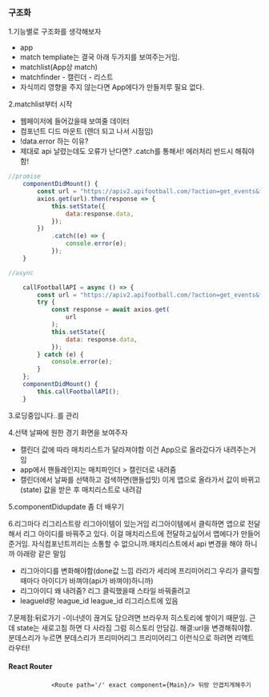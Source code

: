 ### 구조화
1.기능별로 구조화를 생각해보자<br>
- app 
- match templiate는 결국 아래 두가지를 보여주는거임.
- matchlist(App상 match) 
- matchfinder - 캘린더 - 리스트  
- 자식끼리 영향을 주지 않는다면 App에다가 만들저루 필요 없다.

2.matchlist부터 시작 <br>
- 웹페이저에 들어갔을때 보여줄 데이터
- 컴포넌트 디드 마운트 (렌더 되고 나서 시점임)
- !data.error 하는 이유? 
- 제대로 api 날렸는데도 오류가 난다면? .catch를 통해서! 에러처리 반드시 해줘야함! 

```javascript
//promise
	componentDidMount() {
		const url = "https://apiv2.apifootball.com/?action=get_events&from=2020-01-01&to=2020-02-01&league_id=148&APIkey=cba8f05f5e40499a7f0689fcd90da342ae6570f277e0be65bbc132fde15ed1c4"
		axios.get(url).then(response => {
			this.setState({
				data:response.data,
			});
		})
			.catch((e) => {
				console.error(e);
			});
	}

//async

	callFootballAPI = async () => {
		const url = "https://apiv2.apifootball.com/?action=get_events&from=2020-01-01&to=2020-02-01&league_id=148&APIkey=cba8f05f5e40499a7f0689fcd90da342ae6570f277e0be65bbc132fde15ed1c4"
		try {
			const response = await axios.get(
				url
			);
			this.setState({
				data: response.data,
			});
		} catch (e) {
			console.error(e);
		}
	};
	componentDidMount() {
		this.callFootballAPI();
	}
```

3.로딩중입니다..를 관리<br>

4.선택 날짜에 원한 경기 화면을 보여주자<br>
- 캘린더 값에 따라 매치리스트가 달라져야함 이건 App으로 올라갔다가 내려주는거임 
- app에서 핸들레인지는 매치파인더 > 캘린더로 내려줌 
- 캘린더에서 날짜를 선택하고 검색하면(핸들섭밋) 이게 앱으로 올라가서 값이 바뀌고(state) 값을 받은 후  매치리스트로 내려감 

5.componentDidupdate 좀 더 배우기 <br>

6.리그마다 리그리스트랑 리그아이템이 있는거임 리그아이템에서 클릭하면 앱으로 전달해서 리그 아이디를 바꿔주고 있다. 이걸 매치리스트에 전달하고싶어서 앱에다가 만들어준거임.
자식컴포넌트끼리는 소통할 수 없으니까.매치리스트에서 api 변경을 해야 하니까 아래랑 같은 말임  
- 리그아이디를 변화해야함(done값 느낌 라리가 세리에 프리미어리그 우리가 클릭할때마다 아이디가 바껴야(api가 바껴야)하니까)
- 리그아이디 왜 내려줌? 리그 클릭했을때 스타일 바꿔줄려고 
- leagueId랑 league_id league_id 리그리스트에 있음 

7.문제점:뒤로가기
-이너넷이 끊겨도 담으려면 브라우저 히스토리에 쌓이기 때문임. 근데 state는 새로고침 하면 다 사라짐 그럼 히스토리 안담김.
해결:url을 변경해줘야함. 분데스리가 누르면 분데스리가 프리미어리그 프리미어리그 이런식으로 하려면 리액트 라우터! 

#### React Router
 <Route path='/main' component={Main}/>
              <Route path='/sub' component={Sub}/>
              
                <Route path='/' exact component={Main}/> 뒤랑 안겹치게해주기 

